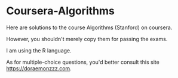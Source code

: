 # Coursera-Algorithms
Here are solutions to the course Algorithms (Stanford) on coursera.

However, you shouldn't merely copy them for passing the exams.

I am using the R language.

As for multiple-choice questions, you'd better consult this site https://doraemonzzz.com.

